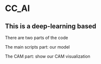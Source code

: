 # CC_AI

## This is a deep-learning based 

There are two parts of the code

The main scripts part: our model

The CAM part: show our CAM visualization

